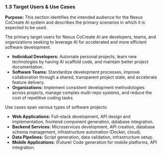 ### 1.3 Target Users & Use Cases

**Purpose:** This section identifies the intended audience for the Nexus CoCreate AI system and describes the primary scenarios in which it is expected to be used.

The primary target users for Nexus CoCreate AI are developers, teams, and organizations seeking to leverage AI for accelerated and more efficient software development.

*   **Individual Developers:** Automate personal projects, learn new technologies by having AI scaffold code, and maintain better project documentation.
*   **Software Teams:** Standardize development processes, improve collaboration through a shared, transparent project state, and accelerate feature delivery.
*   **Organizations:** Implement consistent development methodologies across projects, manage complex multi-repo systems, and reduce the cost of repetitive coding tasks.

Use cases span various types of software projects:

*   **Web Applications:** Full-stack development, API design and implementation, frontend component generation, database integration.
*   **Backend Services:** Microservices development, API creation, database schema management, infrastructure automation (Docker, cloud).
*   **Data Pipelines:** Script generation, data validation, infrastructure setup.
*   **Mobile Applications:** (Future) Code generation for mobile platforms, API integration.
